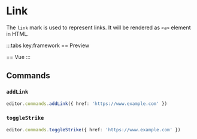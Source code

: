 # Link

The `link` mark is used to represent links. It will be rendered as `<a>` element in HTML.

<script setup>
import { ExamplePlaygroundLazy } from '../../components/example-playground-lazy'
import App from '../../components/vue-link/App.vue'
</script>

:::tabs key:framework
== Preview

<div class="p-2"><App/></div>
== Vue
<ExamplePlaygroundLazy example="vue-link" />
:::

## Commands

### `addLink`

```ts
editor.commands.addLink({ href: 'https://www.example.com' })
```

### `toggleStrike`

```ts
editor.commands.toggleStrike({ href: 'https://www.example.com' })
```
